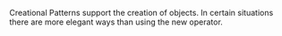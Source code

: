 Creational Patterns support the creation of objects. In certain situations there are more elegant ways than using the new operator.
